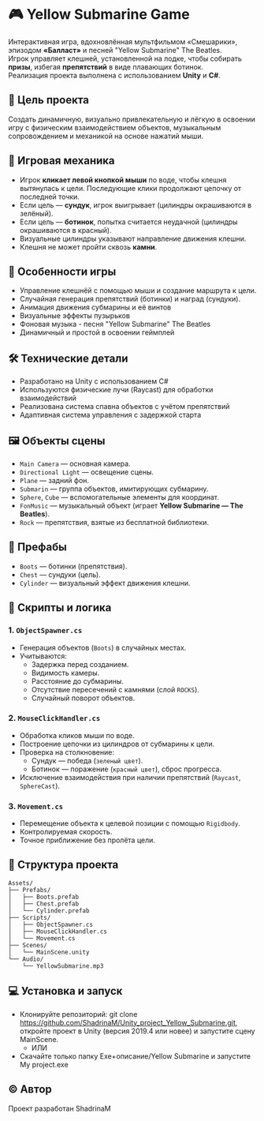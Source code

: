 # 🎮 Yellow Submarine Game

Интерактивная игра, вдохновлённая мультфильмом «Смешарики», эпизодом **«Балласт»** и песней "Yellow Submarine" The Beatles.  
Игрок управляет клешней, установленной на лодке, чтобы собирать **призы**, избегая **препятствий** в виде плавающих ботинок.  
Реализация проекта выполнена с использованием **Unity** и **C#**.

## 🚀 Цель проекта

Создать динамичную, визуально привлекательную и лёгкую в освоении игру с физическим взаимодействием объектов, музыкальным сопровождением и механикой на основе нажатий мыши.

## 🧩 Игровая механика

- Игрок **кликает левой кнопкой мыши** по воде, чтобы клешня вытянулась к цели. Последующие клики продолжают цепочку от последней точки.
- Если цель — **сундук**, игрок выигрывает (цилиндры окрашиваются в зелёный).
- Если цель — **ботинок**, попытка считается неудачной (цилиндры окрашиваются в красный).
- Визуальные цилиндры указывают направление движения клешни.
- Клешня не может пройти сквозь **камни**.

## 💫 Особенности игры

- Управление клешнёй с помощью мыши и создание маршрута к цели.
- Случайная генерация препятствий (ботинки) и наград (сундуки).
- Анимация движения субмарины и её винтов
- Визуальные эффекты пузырьков
- Фоновая музыка - песня "Yellow Submarine" The Beatles
- Динамичный и простой в освоении геймплей

## 🛠️ Технические детали

- Разработано на Unity с использованием C#
- Используются физические лучи (Raycast) для обработки взаимодействий
- Реализована система спавна объектов с учётом препятствий
- Адаптивная система управления с задержкой старта

## 🖼️ Объекты сцены

- `Main Camera` — основная камера.
- `Directional Light` — освещение сцены.
- `Plane` — задний фон.
- `Submarin` — группа объектов, имитирующих субмарину.
- `Sphere`, `Cube` — вспомогательные элементы для координат.
- `FonMusic` — музыкальный объект (играет **Yellow Submarine — The Beatles**).
- `Rock` — препятствия, взятые из бесплатной библиотеки.

## 🧱 Префабы

- `Boots` — ботинки (препятствия).
- `Chest` — сундуки (цель).
- `Cylinder` — визуальный эффект движения клешни.

## 🔧 Скрипты и логика

### 1. `ObjectSpawner.cs`

- Генерация объектов (`Boots`) в случайных местах.
- Учитываются:
  - Задержка перед созданием.
  - Видимость камеры.
  - Расстояние до субмарины.
  - Отсутствие пересечений с камнями (слой `ROCKS`).
  - Случайный поворот объектов.

### 2. `MouseClickHandler.cs`

- Обработка кликов мыши по воде.
- Построение цепочки из цилиндров от субмарины к цели.
- Проверка на столкновение:
  - Сундук — победа (`зеленый цвет`).
  - Ботинок — поражение (`красный цвет`), сброс прогресса.
- Исключение взаимодействия при наличии препятствий (`Raycast`, `SphereCast`).

### 3. `Movement.cs`

- Перемещение объекта к целевой позиции с помощью `Rigidbody`.
- Контролируемая скорость.
- Точное приближение без пролёта цели.

## 📁 Структура проекта

```plaintext
Assets/
├── Prefabs/
│   ├── Boots.prefab
│   ├── Chest.prefab
│   └── Cylinder.prefab
├── Scripts/
│   ├── ObjectSpawner.cs
│   ├── MouseClickHandler.cs
│   └── Movement.cs
├── Scenes/
│   └── MainScene.unity
└── Audio/
    └── YellowSubmarine.mp3
```

## 💻 Установка и запуск

- Клонируйте репозиторий: git clone https://github.com/ShadrinaM/Unity_project_Yellow_Submarine.git, откройте проект в Unity (версия 2019.4 или новее) и запустите сцену MainScene.
  - ИЛИ
- Скачайте только папку Exe+описание/Yellow Submarine и запустите My project.exe


## © Автор

Проект разработан ShadrinaM
